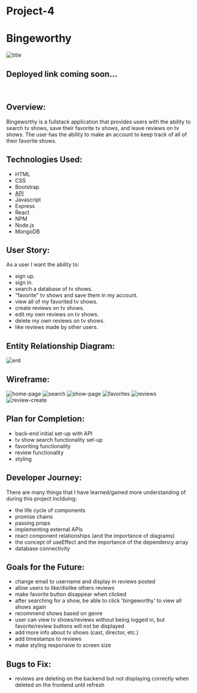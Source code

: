# Project-4
# Bingeworthy
![title](./images/Bingeworthy.png)

## Deployed link coming soon...
<br>

## Overview:

Bingeworthy is a fullstack application that provides users with the ability to search tv shows, save their favorite tv shows, and leave reviews on tv shows. The user has the ability to make an account to keep track of all of their favorite shows.

## Technologies Used:

- HTML
- CSS
- Bootstrap
- <a href='https://www.tvmaze.com/api'>API</a>
- Javascript
- Express 
- React
- NPM
- Node.js
- MongoDB 

## User Story:

As a user I want the ability to:
- sign up.
- sign in. 
- search a database of tv shows.
- "favorite" tv shows and save them in my account.
- view all of my favorited tv shows. 
- create reviews on tv shows. 
- edit my own reviews on tv shows. 
- delete my own reviews on tv shows. 
- like reviews made by other users.

## Entity Relationship Diagram:

![erd](./images/erd.png)

## Wireframe:

![home-page](./images/homepage.png)
![search](./images/search.png)
![show-page](./images/show-page.png)
![favorites](./images/favorites.png)
![reviews](./images/reviews.png)
![review-create](./images/review-create.png)

## Plan for Completion:

- back-end initial set-up with API
- tv show search functionality set-up
- favoriting functionality
- review functionality
- styling

## Developer Journey:
There are many things that I have learned/gained more understanding of during this project inclduing:
- the life cycle of components
- promise chains
- passing props
- implementing external APIs
- react component relationships (and the importance of diagrams)
- the concept of useEffect and the importance of the dependency array
- database connectivity


## Goals for the Future:
- change email to username and display in reviews posted
- allow users to like/dislike others reviews
- make favorite button disappear when clicked
- after searching for a show, be able to click 'bingeworthy' to view all shows again
- recommend shows based on genre
- user can view tv shows/reviews without being logged in, but favorite/review buttons will not be displayed
- add more info about tv shows (cast, director, etc.)
- add timestamps to reviews
- make styling responsive to screen size

## Bugs to Fix:
- reviews are deleting on the backend but not displaying correctly when deleted on the frontend until refresh